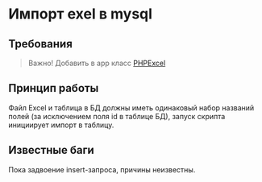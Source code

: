 # Импорт exel в mysql

## Требования
> Важно! Добавить в app класс [PHPExcel](https://github.com/PHPOffice/PHPExcel)

## Принцип работы

Файл Excel и таблица в БД должны иметь одинаковый набор названий полей (за исключением поля id в таблице БД), запуск скрипта инициирует импорт в таблицу.

## Известные баги

Пока задвоение insert-запроса, причины неизвестны.
